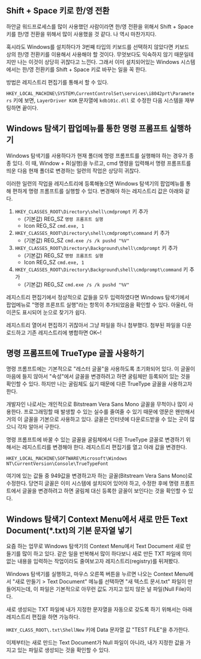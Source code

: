 ## Shift + Space 키로 한/영 전환

하안글 워드프로세스를 많이 사용했던 사람이라면 한/영 전환을 위해서 Shift + Space 키를 한/영 전환을 위해서 많이 사용했을 것 같다.
나 역시 마찬가지다.

혹시라도 Windows를 설치하다가 3번째 타입의 키보드를 선택하지 않았다면 키보드 상의 한/영 전환키를 이용해서 사용해야 할 것이다.
무엇보다도 익숙하지 않기 때문일테지만 나는 이것이 상당히 귀찮다고 느낀다.
그래서 이미 설치되어있는 Windows 시스템에서는 한/영 전환키를 Shift + Space 키로 바꾸는 일을 꼭 한다.

방법은 레지스트리 편집기를 통해서 할 수 있다.

`HKEY_LOCAL_MACHINE\SYSTEM\CurrentControlSet\services\i8042prt\Parameters` 키에 보면, `LayerDriver KOR` 문자열에 `kdb101c.dll` 로 수정한 다음 시스템을 재부팅하면 끝이다.

## Windows 탐색기 팝업메뉴를 통한 명령 프롬프트 실행하기

Windows 탐색기를 사용하다가 현재 폴더에 명령 프롬프트를 실행해야 하는 경우가 종종 있다.
이 때, Window + R(실행)을 누르고, cmd 명령을 입력해서 명령 프롬프트를 띄운 다음 현재 폴더로 변경하는 일련의 작업은 상당히 귀찮다.

이러한 일련의 작업을 레지스트리에 등록해놓으면 Windows 탐색기의 팝업메뉴를 통해 편하게 명령 프롬프트를 실행할 수 있다.
변경해야 하는 레지스트리 값은 아래와 같다.

1. `HKEY_CLASSES_ROOT\Directory\shell\cmdprompt` 키 추가
    - (기본값) REG_SZ `명령 프롬프트 실행`
    - Icon REG_SZ `cmd.exe, 1`
1. `HKEY_CLASSES_ROOT\Directory\shell\cmdprompt\command` 키 추가
    - (기본값) REG_SZ `cmd.exe /s /k pushd "%V"`
1. `HKEY_CLASSES_ROOT\Directory\Background\shell\cmdprompt` 키 추가
    - (기본값) REG_SZ `명령 프롬프트 실행`
    - Icon REG_SZ `cmd.exe, 1`
1. `HKEY_CLASSES_ROOT\Directory\Background\shell\cmdprompt\command` 키 추가
    - (기본값) REG_SZ `cmd.exe /s /k pushd "%V"`

레지스트리 편집기에서 정상적으로 값들을 모두 입력하였다면 Windows 탐색기에서 팝업메뉴로 "명령 프론프트 실행"라는 항목이 추가되었음을 확인할 수 있다. 
아울러, 아이콘도 표시되어 눈으로 찾기가 쉽다.

레지스트리 열어서 편집하기 귀찮아서 그냥 파일을 하나 첨부했다.
첨부된 파일을 다운로드하고 기존 레지스트리에 병합하면 OK~!

## 명령 프롬프트에 TrueType 글꼴 사용하기

명령 프롬프트에는 기본적으로 "레스터 글꼴"을 사용하도록 초기화되어 있다.
이 글꼴이 마음에 들지 않아서 "속성"에서 글꼴을 변경하려고 하면 굴림체만 등록되어 있는 것을 확인할 수 있다.
하지만 나는 굴림체도 싫기 때문에 다른 TrueType 글꼴을 사용하고자 한다.

개발자인 나로서는 개인적으로 Bitstream Vera Sans Mono 글꼴을 무척이나 많이 사용한다.
프로그래밍할 때 발생할 수 있는 실수를 줄여줄 수 있기 때문에 영문은 왠만해서 거의 이 글꼴을 기본으로 사용하고 있다.
글꼴은 인터넷에 다운로드받을 수 있는 곳이 많으니 각자 알아서 구한다.

명령 프롬프트에 바꿀 수 있는 글꼴을 굴림체에서 다른 TrueType 글꼴로 변경하기 위해서는 레지스트리를 변경해야 한다.
레지스트리 편집기를 열고 아래 값을 변경한다.

`HKEY_LOCAL_MACHINE\SOFTWARE\Microsoft\Windows NT\CurrentVersion\Console\TrueTypeFont`

여기에 있는 값들 중 949값을 변경하고자 하는 글꼴(Bitstream Vera Sans Mono)로 수정한다.
당연히 글꼴은 이미 시스템에 설치되어 있어야 하고, 수정한 후에 명령 프롬프트에서 글꼴을 변경하려고 하면 굴림체 대신 등록한 글꼴이 보인다는 것을 확인할 수 있다.

## Windows 탐색기 Context Menu에서 새로 만든 Text Document(*.txt)의 기본 문자열 넣기

요즘 하는 업무로 Windows 탐색기의 Context Menu에서 Text Document 새로 만들기를 많이 하고 있다.
같은 일을 반복해서 많이 하다보니 새로 만든 TXT 파일에 의미없는 내용을 입력하는 작업이라도 줄여보고자 레지스트리(registry)를 뒤져봤다.

Windows 탐색기를 실행하고, 마우스 오른쪽 버튼을 누르면 나오는 Context Menu에서 "새로 만들기 > Text Document" 메뉴를 선택하면 "새 텍스트 문서.txt" 파일이 만들어지는데, 이 파일은 기본적으로 아무런 값도 가지고 있지 않은 널 파일(Null File)이다.

새로 생성되는 TXT 파일에 내가 지정한 문자열을 자동으로 갖도록 하기 위해서는 아래 레지스트리 편집을 하면 가능하다.

`HKEY_CLASS_ROOT\.txt\ShellNew` 키에 Data 문자열 값 "TEST FILE"을 추가한다.

이제부터는 새로 만드는 Text Document가 Null 파일이 아니라, 내가 지정한 값을 가지고 있는 파일로 생성되는 것을 확인할 수 있다.